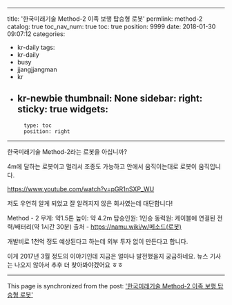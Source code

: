 
---
title: '한국미래기술 Method-2 이족 보행 탑승형 로봇'
permlink: method-2
catalog: true
toc_nav_num: true
toc: true
position: 9999
date: 2018-01-30 09:07:12
categories:
- kr-daily
tags:
- kr-daily
- busy
- jjangjjangman
- kr
- kr-newbie
thumbnail: None
sidebar:
    right:
        sticky: true
widgets:
    -
        type: toc
        position: right
---


한국미래기술 Method-2라는 로봇을 아십니까?

4m에 달하는 로봇이고
멀리서 조종도 가능하고 
안에서 움직이는대로 로봇이 움직입니다.

https://www.youtube.com/watch?v=pGR1nSXP_WU

저도 우연히 알게 되었고
잘 알려지지 않은 회사였는데
대단합니다!

Method - 2
무게: 약1.5톤
높이: 약 4.2m
탑승인원: 1인승
동력원: 케이블에 연결된 전력/배터리(약 1시간 30분)
출처 - https://namu.wiki/w/메소드(로봇) 

개발비로 1천억 정도 예상된다고 하는데
외부 투자 없이 만든다고 합니다. 

이게 2017년 3월 정도의 이야기인데
지금은 얼마나 발전했을지 궁금하네요.
뉴스 기사는 나오지 않아서 추후 더 찾아봐야겠어요 ㅎㅎ

- - -

This page is synchronized from the post: ['한국미래기술 Method-2 이족 보행 탑승형 로봇'](https://steemit.com/@jacobyu/method-2)
